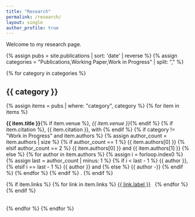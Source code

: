 ```yaml
---
title: "Research"
permalink: /research/
layout: single
author_profile: true
---
```


Welcome to my research page.

{% assign pubs = site.publications | sort: 'date' | reverse %}
{% assign categories = "Publications,Working Paper,Work in Progress" | split: "," %}

{% for category in categories %}
## {{ category }}

{% assign items = pubs | where: "category", category %}
{% for item in items %}
<div style="margin-bottom: 2rem;">
  <p>
    <strong>{{ item.title }}</strong>{% if item.venue %}, <em>{{ item.venue }}</em>{% endif %}
    {% if item.citation %}, {{ item.citation }}, with {% endif %}
    {% if category != "Work in Progress" and item.authors %}
      {% assign author_count = item.authors | size %}
      {% if author_count == 1 %}
        {{ item.authors[0] }}
      {% elsif author_count == 2 %}
        {{ item.authors[0] }} and {{ item.authors[1] }}
        {% else %}
          {% for author in item.authors %}
            {% assign i = forloop.index0 %}
            {% assign last = author_count | minus: 1 %}
            {% if i < last - 1 %}
              {{ author }}, 
            {% elsif i == last - 1 %}
              {{ author }} and 
            {% else %}
              {{ author -}}
            {% endif %}
          {% endfor %}
        {% endif %}
      .
    {% endif %}
  </p>

  {% if item.links %}
    {% for link in item.links %}
      <a href="{{ link.url }}" class="btn" target="_blank" rel="noopener" style="margin-right: 0.5rem;">{{ link.label }}</a>
    {% endfor %}
  {% endif %}
</div>
{% endfor %}
{% endfor %}
